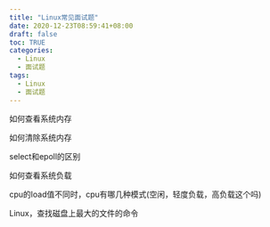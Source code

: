 ```yaml
---
title: "Linux常见面试题"
date: 2020-12-23T08:59:41+08:00
draft: false
toc: TRUE
categories:
  - Linux
  - 面试题
tags:
  - Linux
  - 面试题
---
```


如何查看系统内存

如何清除系统内存



select和epoll的区别



如何查看系统负载



cpu的load值不同时，cpu有哪几种模式(空闲，轻度负载，高负载这个吗)



 Linux，查找磁盘上最大的文件的命令